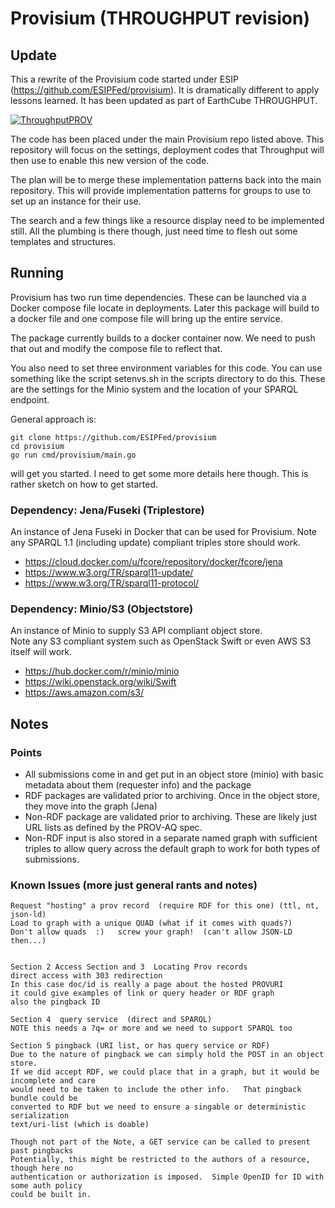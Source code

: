 # Provisium (THROUGHPUT revision)

## Update
This a rewrite of the Provisium code started under 
ESIP (https://github.com/ESIPFed/provisium).  It is 
dramatically different to apply lessons learned.  It has
been updated as part of EarthCube THROUGHPUT.

[![ThroughputPROV](https://img.youtube.com/vi/ZVVf4PgeeUM/0.jpg)](https://www.youtube.com/watch?v=ZVVf4PgeeUM&feature=youtu.be&t=24 "Throughput PROV")

The code has been placed under the main Provisium repo 
listed above.  This repository will focus on the settings, 
deployment codes that Throughput will then use to enable this
new version of the code.  

The plan will be to merge these implementation patterns back into 
the main repository.  This will provide implementation patterns for
groups to use to set up an instance for their use.   

The search and a few things like a resource display need to 
be implemented still.  All the plumbing is there though, just need 
time to flesh out some templates and structures.  

## Running
Provisium has two run time dependencies.  These can be launched
via a Docker compose file locate in deployments. Later this package 
will build to a docker file and one compose file will bring up the 
entire service.     

The package currently builds to a docker container now.   We need 
to push that out and modify the compose file to reflect that.  

You also need to set three environment variables for this code.
You can use something like the script setenvs.sh in the scripts
directory to do this.  These are the settings for the Minio 
system and the location of your SPARQL endpoint.  

General approach is:  
```
git clone https://github.com/ESIPFed/provisium
cd provisium
go run cmd/provisium/main.go 
```

will get you started.  I need to get some more details here though.
This is rather sketch on how to get started.  

### Dependency: Jena/Fuseki (Triplestore)
An instance of Jena Fuseki in Docker that can be used for Provisium.
Note any SPARQL 1.1 (including update) compliant triples store should 
work.

* https://cloud.docker.com/u/fcore/repository/docker/fcore/jena
* https://www.w3.org/TR/sparql11-update/
* https://www.w3.org/TR/sparql11-protocol/

### Dependency: Minio/S3 (Objectstore)
An instance of Minio to supply S3 API compliant object store.  
Note any S3 compliant system such as OpenStack Swift or even 
AWS S3 itself will work.

* https://hub.docker.com/r/minio/minio
* https://wiki.openstack.org/wiki/Swift
* https://aws.amazon.com/s3/

## Notes

### Points

* All submissions come in and get put in an object store (minio)
with basic metadata about them (requester info) and the package
* RDF packages are validated prior to archiving.  Once in the object
store, they move into the graph (Jena)
* Non-RDF package are validated prior to archiving.  These are likely
just URL lists as defined by the PROV-AQ spec.  
* Non-RDF input is also stored in a separate named graph with sufficient triples
to allow query across the default graph to work for both types of
submissions.

### Known Issues (more just general rants and notes)


```
Request "hosting" a prov record  (require RDF for this one) (ttl, nt, json-ld)
Load to graph with a unique QUAD (what if it comes with quads?)
Don't allow quads  :)   screw your graph!  (can't allow JSON-LD then...)


Section 2 Access Section and 3  Locating Prov records
direct access with 303 redirection
In this case doc/id is really a page about the hosted PROVURI
it could give examples of link or query header or RDF graph
also the pingback ID

Section 4  query service  (direct and SPARQL)
NOTE this needs a ?q= or more and we need to support SPARQL too

Section 5 pingback (URI list, or has query service or RDF)
Due to the nature of pingback we can simply hold the POST in an object store.
If we did accept RDF, we could place that in a graph, but it would be incomplete and care
would need to be taken to include the other info.   That pingback bundle could be
converted to RDF but we need to ensure a singable or deterministic serialization
text/uri-list (which is doable)

Though not part of the Note, a GET service can be called to present past pingbacks
Potentially, this might be restricted to the authors of a resource, though here no
authentication or authorization is imposed.  Simple OpenID for ID with some auth policy
could be built in.
```
